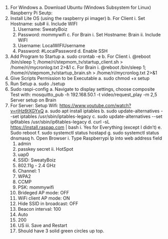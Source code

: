 1.	For Windows
  a.	Download Ubuntu (Windows Subsystem for Linux)
Raspberry Pi Seutp:
  1.	Install Lite OS (using the raspberry pi imager)
    b.	For Client
      i.	Set Hostname: sub#
      ii.	Include WIFI 
        1.	Username: SweatyBoiz
        2.	Password: mommywifi
    c.	For Brain
      i.	Set Hostname: Brain
      ii.	Include WIFI 
        1.	Username: LocalWIFIUsername
        2.	Password: #LocalPassword
    d.	Enable SSH
  2.	Add Program to Startup
    a.	sudo crontab -e
    b.	For Client
      i.	@reboot /bin/sleep 1; /home/ri/stepmom_tv/startup_client.sh > /home/ri/mycronlog.txt 2>&1
    c.	For Brain
      i.	@reboot /bin/sleep 1; /home/ri/stepmom_tv/startup_brain.sh  > /home/ri/mycronlog.txt 2>&1
  3.	Give Scripts Permission to be Executable
    a.	sudo chmod +x setup
  4.	Run Setup
    a.	sudo ./setup
  5.	Sudo raspi-config
    a.	Navigate to display settings, choose composite
    Test with:  mosquitto_pub -h 192.168.50.1 -t video/request_play -m 2,5
    Server setup on Brain
  6.	For Server: Setup Wifi: https://www.youtube.com/watch?v=rjHz6tXGYxQ
    a.	sudo apt install iptables
    b.	sudo update-alternatives --set iptables /usr/sbin/iptables-legacy
    c.	sudo update-alternatives --set ip6tables /usr/sbin/ip6tables-legacy
    d.	curl -sL https://install.raspap.com | bash
      i.	Yes for Everything (except I didn’t)
    e.	Sudo reboot
    f.	sudo systemctl status hostapd
    g.	sudo systemctl status dnsmasq
    h.	Open Browser
      i.	Type Raspberrypi Ip into web address field
        1.	admin
        2.	passkey secret
      ii.	HotSpot
        1.	uap0
        2.	SSID: SweatyBoiz
        3.	802.11g - 2.4 GHz
        4.	Channel: 1
        5.	WPA2
        6.	CCMP
        7.	PSK: mommywifi
        8.	Brideged AP mode: OFF
        9.	WiFi client AP mode: ON
        10.	Hide SSID in broadcast: OFF
        11.	Beacon interval: 100
        12.	Auto
        13.	200
        14.	US
      iii.	Save and Restart
        1.	Should have 3 solid green circles up top.
